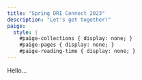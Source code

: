 ```yaml
---
title: "Spring DRI Connect 2023"
description: "Let's get together!"
paige:
  style: |
    #paige-collections { display: none; }
    #paige-pages { display: none; }
    #paige-reading-time { display: none; }
---
```


Hello...
